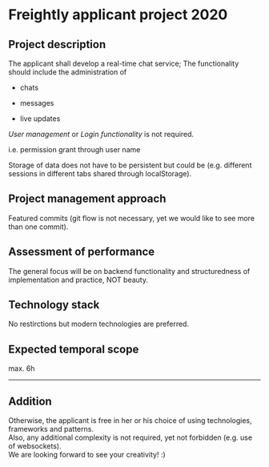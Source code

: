 # Freightly applicant project 2020

## Project description

The applicant shall develop a real-time chat service; The functionality should include the administration of

-   chats

-   messages

-   live updates

*User management* or *Login functionality* is not required.

i.e. permission grant through user name

Storage of data does not have to be persistent but could be (e.g. different sessions in different tabs shared through localStorage). 


## Project management approach

Featured commits (git flow is not necessary, yet we would like to see more than one commit). 


## Assessment of performance

The general focus will be on backend functionality and structuredness of implementation and practice, NOT beauty.


## Technology stack

No restirctions but modern technologies are preferred.

## Expected temporal scope

max. 6h

---
## Addition

Otherwise, the applicant is free in her or his choice of using technologies, frameworks and patterns.  
Also, any additional complexity is not required, yet not forbidden (e.g. use of websockets).   
We are looking forward to see your creativity! :)
